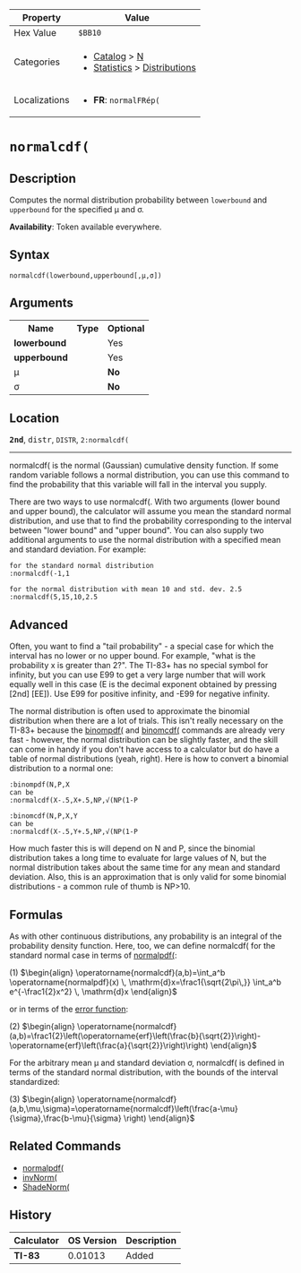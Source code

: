 | Property      | Value |
|---------------|-------|
| Hex Value     | `$BB10`|
| Categories    | <ul><li>[Catalog](<../categories/Catalog.md>) > [N](<../categories/Catalog.md#N>)</li><li>[Statistics](<../categories/Statistics.md>) > [Distributions](<../categories/Statistics.md#Distributions>)</li></ul> |
| Localizations | <ul><li><b>FR</b>: `normalFRép(`</li></ul> |

# `normalcdf(`

## Description
Computes the normal distribution probability between `lowerbound` and `upperbound` for the specified μ and σ.


<b>Availability</b>: Token available everywhere.

## Syntax
`normalcdf(lowerbound,upperbound[,μ,σ])`

## Arguments
<table>
<tr><th>Name</th><th>Type</th><th>Optional</th></tr>

<tr><td><b>lowerbound</b></td><td></td><td>Yes</td></tr>

<tr><td><b>upperbound</b></td><td></td><td>Yes</td></tr>

<tr><td>μ</td><td></td><td><b>No</b></td></tr>

<tr><td>σ</td><td></td><td><b>No</b></td></tr>

</table>

## Location
<tt><kbd><b>2nd</b></kbd></tt>, <kbd>distr</kbd>, `DISTR`, `2:normalcdf(`
<hr>

normalcdf( is the normal (Gaussian) cumulative density function. If some random variable follows a normal distribution, you can use this command to find the probability that this variable will fall in the interval you supply.

There are two ways to use normalcdf(. With two arguments (lower bound and upper bound), the calculator will assume you mean the standard normal distribution, and use that to find the probability corresponding to the interval between "lower bound" and "upper bound". You can also supply two additional arguments to use the normal distribution with a specified mean and standard deviation. For example:

```ti-basic
for the standard normal distribution
:normalcdf(-1,1

for the normal distribution with mean 10 and std. dev. 2.5
:normalcdf(5,15,10,2.5
```

## Advanced

Often, you want to find a "tail probability" - a special case for which the interval has no lower or no upper bound. For example, "what is the probability x is greater than 2?". The TI-83+ has no special symbol for infinity, but you can use E99 to get a very large number that will work equally well in this case (E is the decimal exponent obtained by pressing [2nd] [EE]). Use E99 for positive infinity, and -E99 for negative infinity.

The normal distribution is often used to approximate the binomial distribution when there are a lot of trials. This isn't really necessary on the TI-83+ because the [binompdf(](/binompdf) and [binomcdf(](/binomcdf) commands are already very fast - however, the normal distribution can be slightly faster, and the skill can come in handy if you don't have access to a calculator but do have a table of normal distributions (yeah, right). Here is how to convert a binomial distribution to a normal one:

```ti-basic
:binompdf(N,P,X
can be
:normalcdf(X-.5,X+.5,NP,√(NP(1-P

:binomcdf(N,P,X,Y
can be
:normalcdf(X-.5,Y+.5,NP,√(NP(1-P
```

How much faster this is will depend on N and P, since the binomial distribution takes a long time to evaluate for large values of N, but the normal distribution takes about the same time for any mean and standard deviation. Also, this is an approximation that is only valid for some binomial distributions - a common rule of thumb is NP>10.

## Formulas

As with other continuous distributions, any probability is an integral of the probability density function. Here, too, we can define normalcdf( for the standard normal case in terms of [normalpdf(](/normalpdf):

(1) $`\begin{align} \operatorname{normalcdf}(a,b)=\int_a^b \operatorname{normalpdf}(x) \, \mathrm{d}x=\frac1{\sqrt{2\pi\,}} \int_a^b e^{-\frac1{2}x^2} \, \mathrm{d}x \end{align}`$ 

or in terms of the [error function](https://mathworld.wolfram.com/Erf.html):

(2) $`\begin{align} \operatorname{normalcdf}(a,b)=\frac1{2}\left(\operatorname{erf}\left(\frac{b}{\sqrt{2}}\right)-\operatorname{erf}\left(\frac{a}{\sqrt{2}}\right)\right) \end{align}`$ 

For the arbitrary mean μ and standard deviation σ, normalcdf( is defined in terms of the standard normal distribution, with the bounds of the interval standardized:

(3) $`\begin{align} \operatorname{normalcdf}(a,b,\mu,\sigma)=\operatorname{normalcdf}\left(\frac{a-\mu}{\sigma},\frac{b-\mu}{\sigma} \right) \end{align}`$ 

## Related Commands

*   [normalpdf(](/normalpdf)
*   [invNorm(](/invnorm)
*   [ShadeNorm(](/shadenorm)

## History
| Calculator | OS Version | Description |
|------------|------------|-------------|
| <b>TI-83</b> | 0.01013 | Added |


